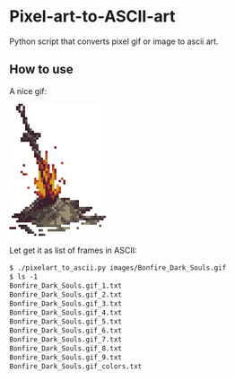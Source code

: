 # Pixel-art-to-ASCII-art

Python script that converts pixel gif or image to ascii art.

## How to use

A nice gif:

![Prise the Sun](images/Bonfire_Dark_Souls.gif)

Let get it as list of frames in ASCII:

    $ ./pixelart_to_ascii.py images/Bonfire_Dark_Souls.gif
    $ ls -1
    Bonfire_Dark_Souls.gif_1.txt
    Bonfire_Dark_Souls.gif_2.txt
    Bonfire_Dark_Souls.gif_3.txt
    Bonfire_Dark_Souls.gif_4.txt
    Bonfire_Dark_Souls.gif_5.txt
    Bonfire_Dark_Souls.gif_6.txt
    Bonfire_Dark_Souls.gif_7.txt
    Bonfire_Dark_Souls.gif_8.txt
    Bonfire_Dark_Souls.gif_9.txt
    Bonfire_Dark_Souls.gif_colors.txt

